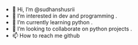 - 👋 Hi, I’m @sudhanshusrii
- 👀 I’m interested in dev and programming .
- 🌱 I’m currently learning python .
- 💞️ I’m looking to collaborate on python projects .
- 📫 How to reach me github

<!---
sudhanshusrii/sudhanshusrii is a ✨ special ✨ repository because its `README.md` (this file) appears on your GitHub profile.
You can click the Preview link to take a look at your changes.
--->

